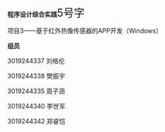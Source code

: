 **程序设计综合实践**<font size=5 >5号字</font>

项目3——基于红外热像传感器的APP开发（Windows）

**组员**

3019244337 刘格伦

3019244338 樊振宇

3019244335 周子涵

3019244340 李世军

3019244342 郑睿恺
